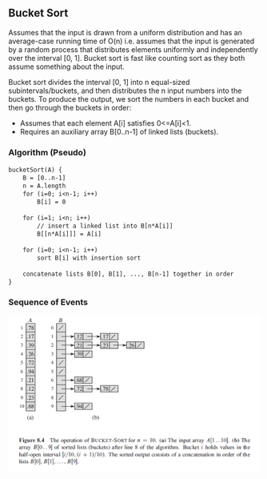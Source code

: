 ## Bucket Sort

Assumes that the input is drawn from a uniform distribution and has an average-case running time of O(n) i.e. assumes that the input is generated by a random process that distributes elements uniformly and independently over the interval [0, 1]. Bucket sort is fast like counting sort as they both assume something about the input.

Bucket sort divides the interval [0, 1] into n equal-sized subintervals/buckets, and then distributes the n input numbers into the buckets. To produce the output, we sort the numbers in each bucket and then go through the buckets in order:

- Assumes that each element A[i] satisfies 0<=A[i]<1.
- Requires an auxiliary array B[0..n-1] of linked lists (buckets).

### Algorithm (Pseudo)

```
bucketSort(A) {
    B = [0..n-1]
    n = A.length
    for (i=0; i<n-1; i++)
        B[i] = 0

    for (i=1; i<n; i++)
        // insert a linked list into B[n*A[i]]
        B[[n*A[i]]] = A[i]

    for (i=0; i<n-1; i++)
        sort B[i] with insertion sort

    concatenate lists B[0], B[1], ..., B[n-1] together in order
}
```

### Sequence of Events

<img src="../../../assets/bucket-sort.PNG">
